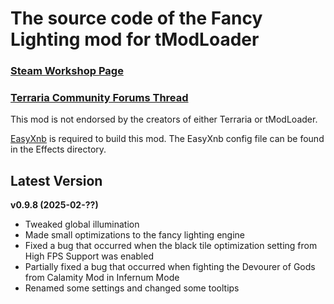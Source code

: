 ﻿# The source code of the Fancy Lighting mod for tModLoader

### [Steam Workshop Page](https://steamcommunity.com/sharedfiles/filedetails/?id=2822950837)
### [Terraria Community Forums Thread](https://forums.terraria.org/index.php?threads/fancy-lighting-mod.113067/)

This mod is not endorsed by the creators of either Terraria or tModLoader.

[EasyXnb](https://github.com/SuperAndyHero/EasyXnb) is required to build this mod. The EasyXnb config file can be found in the Effects directory.

## Latest Version

**v0.9.8 (2025-02-??)**
- Tweaked global illumination
- Made small optimizations to the fancy lighting engine
- Fixed a bug that occurred when the black tile optimization setting from High FPS Support was enabled
- Partially fixed a bug that occurred when fighting the Devourer of Gods from Calamity Mod in Infernum Mode
- Renamed some settings and changed some tooltips
